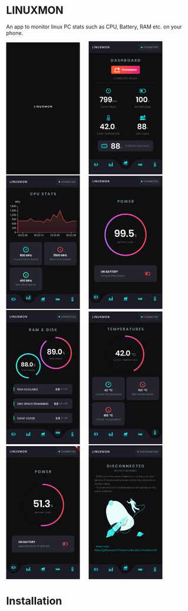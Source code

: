 # LINUXMON
An app to monitor linux PC stats such as CPU, Battery, RAM etc. on your phone.

<img width="200" src="screenshots/7.png"/> &nbsp;&nbsp;&nbsp;&nbsp; <img width="200" src="screenshots/1.png"/> &nbsp;&nbsp;&nbsp;&nbsp; <img width="200" src="screenshots/2.png"/> &nbsp;&nbsp;&nbsp;&nbsp; <img width="200" src="screenshots/3.png"/>
<br>
<img width="200" src="screenshots/4.png"/> &nbsp;&nbsp;&nbsp;&nbsp; <img width="200" src="screenshots/5.png"/> &nbsp;&nbsp;&nbsp;&nbsp; <img width="200" src="screenshots/8.png"/> &nbsp;&nbsp;&nbsp;&nbsp; <img width="200" src="screenshots/6.png"/>

# Installation




